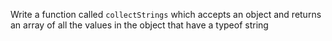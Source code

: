 <p>Write a function called&nbsp;<code>collectStrings</code>&nbsp;which accepts an object and returns an array of all the values in the object that have a typeof string</p>